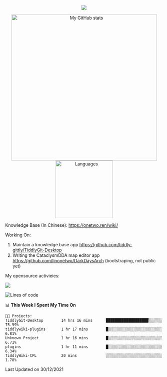 <a href="https://github.com/linonetwo">
    <p align="center">
        <img src="https://github-profile-trophy.vercel.app/?username=linonetwo&column=7&theme=onedark"/>
    </p>
</a>
<a align="center" href="https://github.com/linonetwo">
  <p align="center">
    <img src="https://github-readme-stats.vercel.app/api?username=linonetwo&show_icons=true&count_private=true" alt="My GitHub stats" width="465"/>
    <img src="https://github-readme-stats.vercel.app/api/top-langs/?username=linonetwo&layout=compact&langs_count=10" alt="Languages" height="183">
  </p>
</a>

Knowledge Base (In Chinese): https://onetwo.ren/wiki/

Working On: 

1. Maintain a knowledge base app https://github.com/tiddly-gittly/TiddlyGit-Desktop
1. Writing the CataclysmDDA map editor app https://github.com/linonetwo/DarkDaysArch (bootstraping, not public yet)

My opensource activieies:

![](https://visitor-badge.glitch.me/badge?page_id=linonetwo.linonetwo)

<!--START_SECTION:waka-->
![Lines of code](https://img.shields.io/badge/From%20Hello%20World%20I%27ve%20Written-2%20Million%20lines%20of%20code-blue)

📊 **This Week I Spent My Time On** 

```text
🐱‍💻 Projects: 
TiddlyGit-Desktop        14 hrs 16 mins      ███████████████████░░░░░░   75.59% 
tiddlywiki-plugins       1 hr 17 mins        █░░░░░░░░░░░░░░░░░░░░░░░░   6.81% 
Unknown Project          1 hr 16 mins        █░░░░░░░░░░░░░░░░░░░░░░░░   6.71% 
plugins                  1 hr 11 mins        █░░░░░░░░░░░░░░░░░░░░░░░░   6.34% 
TiddlyWiki-CPL           20 mins             ░░░░░░░░░░░░░░░░░░░░░░░░░   1.78%

```


 Last Updated on 30/12/2021
<!--END_SECTION:waka-->

